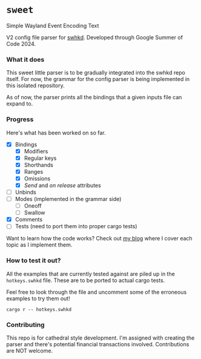 # `sweet`
Simple Wayland Event Encoding Text

V2 config file parser for [swhkd](https://github.com/waycrate/swhkd.git).
Developed through Google Summer of Code 2024.

### What it does

This sweet little parser is to be gradually integrated into the swhkd repo itself.
For now, the grammar for the config parser is being implemented in this isolated
repository.

As of now, the parser prints all the bindings that a given inputs file can expand to.

### Progress

Here's what has been worked on so far.

- [x] Bindings
  - [x] Modifiers
  - [x] Regular keys
  - [x] Shorthands
  - [x] Ranges
  - [x] Omissions
  - [x] _Send_ and _on release_ attributes
- [ ] Unbinds
- [ ] Modes (implemented in the grammar side)
  - [ ] Oneoff
  - [ ] Swallow
- [x] Comments
- [ ] Tests (need to port them into proper cargo tests)

Want to learn how the code works? Check out [my blog](https://lavafroth.is-a.dev/tags/google-summer-of-code/) where I cover each topic as I implement them.

### How to test it out?

All the examples that are currently tested against are piled up in the
`hotkeys.swhkd` file. These are to be ported to actual cargo tests.

Feel free to look through the file and uncomment some of the erroneous
examples to try them out!

```
cargo r -- hotkeys.swhkd
```

### Contributing

This repo is for cathedral style development. I'm assigned with creating the parser and there's potential financial transactions involved. Contributions are NOT welcome.
